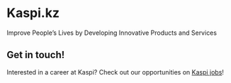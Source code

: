 # Kaspi.kz
Improve People’s Lives by Developing Innovative Products and Services


## Get in touch!

Interested in a career at Kaspi? Check out our opportunities on [Kaspi jobs](https://job.kaspi.kz/)!
